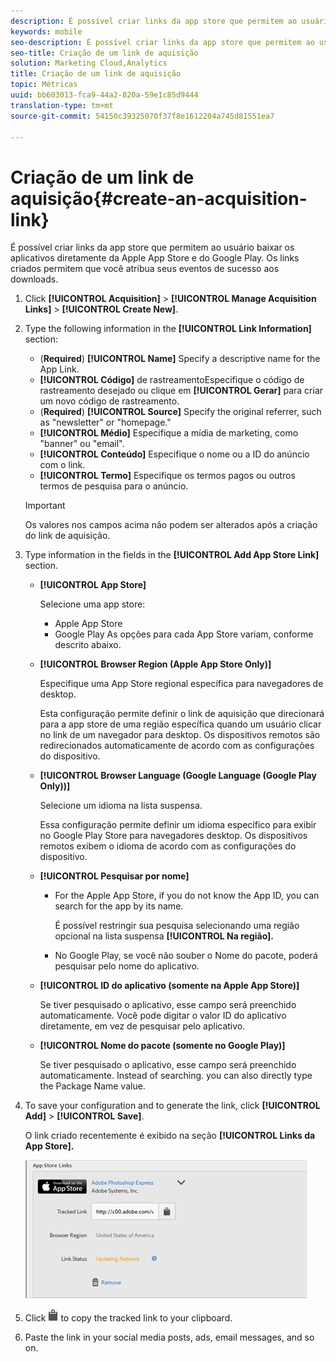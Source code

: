 ```yaml
---
description: É possível criar links da app store que permitem ao usuário baixar os aplicativos diretamente da Apple App Store e do Google Play. Os links criados permitem que você atribua seus eventos de sucesso aos downloads.
keywords: mobile
seo-description: É possível criar links da app store que permitem ao usuário baixar os aplicativos diretamente da Apple App Store e do Google Play. Os links criados permitem que você atribua seus eventos de sucesso aos downloads.
seo-title: Criação de um link de aquisição
solution: Marketing Cloud,Analytics
title: Criação de um link de aquisição
topic: Métricas
uuid: bb603013-fca9-44a2-820a-59e1c85d9444
translation-type: tm+mt
source-git-commit: 54150c39325070f37f8e1612204a745d81551ea7

---
```



# Criação de um link de aquisição{#create-an-acquisition-link}

É possível criar links da app store que permitem ao usuário baixar os aplicativos diretamente da Apple App Store e do Google Play. Os links criados permitem que você atribua seus eventos de sucesso aos downloads.

1. Click **[!UICONTROL Acquisition]** &gt; **[!UICONTROL Manage Acquisition Links]** &gt; **[!UICONTROL Create New]**.
1. Type the following information in the **[!UICONTROL Link Information]** section:

   * (**Required**) **[!UICONTROL Name]**
Specify a descriptive name for the App Link.
   * **[!UICONTROL Código]** de rastreamentoEspecifique o código de rastreamento desejado ou clique em **[!UICONTROL Gerar]** para criar um novo código de rastreamento.
   * (**Required**) **[!UICONTROL Source]**
Specify the original referrer, such as "newsletter" or "homepage."
   * **[!UICONTROL Médio]** Especifique a mídia de marketing, como "banner" ou "email".
   * **[!UICONTROL Conteúdo]** Especifique o nome ou a ID do anúncio com o link.
   * **[!UICONTROL Termo]** Especifique os termos pagos ou outros termos de pesquisa para o anúncio.
   >[!IMPORTANT]
   >
   >Os valores nos campos acima não podem ser alterados após a criação do link de aquisição.

1. Type information in the fields in the **[!UICONTROL Add App Store Link]** section.

   * **[!UICONTROL App Store]**

      Selecione uma app store:
      * Apple App Store
      * Google Play
      As opções para cada App Store variam, conforme descrito abaixo.

   * **[!UICONTROL Browser Region (Apple App Store Only)]**

      Especifique uma App Store regional específica para navegadores de desktop.

      Esta configuração permite definir o link de aquisição que direcionará para a app store de uma região específica quando um usuário clicar no link de um navegador para desktop. Os dispositivos remotos são redirecionados automaticamente de acordo com as configurações do dispositivo.

   * **[!UICONTROL Browser Language (Google Language (Google Play Only))]**

      Selecione um idioma na lista suspensa.

      Essa configuração permite definir um idioma específico para exibir no Google Play Store para navegadores desktop. Os dispositivos remotos exibem o idioma de acordo com as configurações do dispositivo.

   * **[!UICONTROL Pesquisar por nome]**

      * For the Apple App Store, if you do not know the App ID, you can search for the app by its name.

         É possível restringir sua pesquisa selecionando uma região opcional na lista suspensa **[!UICONTROL Na região].**

      * No Google Play, se você não souber o Nome do pacote, poderá pesquisar pelo nome do aplicativo.
   * **[!UICONTROL ID do aplicativo (somente na Apple App Store)]**

      Se tiver pesquisado o aplicativo, esse campo será preenchido automaticamente. Você pode digitar o valor ID do aplicativo diretamente, em vez de pesquisar pelo aplicativo.

   * **[!UICONTROL Nome do pacote (somente no Google Play)]**

      Se tiver pesquisado o aplicativo, esse campo será preenchido automaticamente. Instead of searching. you can also directly type the Package Name value.



1. To save your configuration and to generate the link, click **[!UICONTROL Add]** &gt; **[!UICONTROL Save]**.

   O link criado recentemente é exibido na seção **[!UICONTROL Links da App Store].**

   ![store link](assets/apps_store_links.png)

1. Click ![clipboard icon](assets/icon_clipboard.png) to copy the tracked link to your clipboard.

1. Paste the link in your social media posts, ads, email messages, and so on.